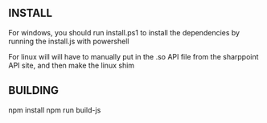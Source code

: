 INSTALL
-------

For windows, you should run install.ps1 to install the dependencies by
running the install.js with powershell

For linux will will have to manually put in the .so API file from the
sharppoint API site, and then make the linux shim

BUILDING
--------

npm install
npm run build-js

